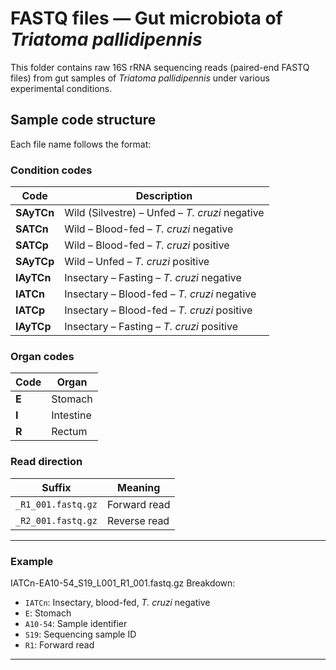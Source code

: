 # FASTQ files — Gut microbiota of *Triatoma pallidipennis*

This folder contains raw 16S rRNA sequencing reads (paired-end FASTQ files) from gut samples of *Triatoma pallidipennis* under various experimental conditions.

## Sample code structure

Each file name follows the format:
### Condition codes

| Code     | Description                                                |
|----------|------------------------------------------------------------|
| **SAyTCn** | Wild (Silvestre) – Unfed – *T. cruzi* negative         |
| **SATCn**  | Wild – Blood-fed – *T. cruzi* negative                   |
| **SATCp**  | Wild – Blood-fed – *T. cruzi* positive                   |
| **SAyTCp** | Wild – Unfed – *T. cruzi* positive                     |
| **IAyTCn** | Insectary – Fasting – *T. cruzi* negative                |
| **IATCn**  | Insectary – Blood-fed – *T. cruzi* negative              |
| **IATCp**  | Insectary – Blood-fed – *T. cruzi* positive              |
| **IAyTCp** | Insectary – Fasting – *T. cruzi* positive                |

### Organ codes

| Code | Organ      |
|------|------------|
| **E**  | Stomach    |
| **I**  | Intestine  |
| **R**  | Rectum     |

### Read direction

| Suffix        | Meaning         |
|---------------|-----------------|
| `_R1_001.fastq.gz` | Forward read  |
| `_R2_001.fastq.gz` | Reverse read  |

---

### Example
IATCn-EA10-54_S19_L001_R1_001.fastq.gz
Breakdown:
- `IATCn`: Insectary, blood-fed, *T. cruzi* negative
- `E`: Stomach
- `A10-54`: Sample identifier
- `S19`: Sequencing sample ID
- `R1`: Forward read

---

